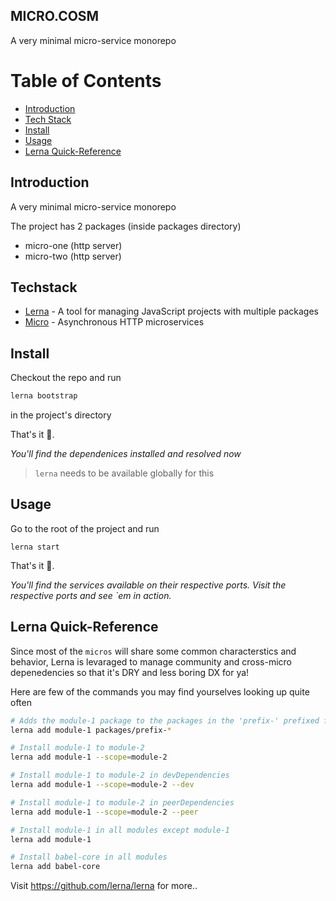 ## MICRO.COSM
A very minimal micro-service monorepo

# Table of Contents
  - [Introduction](#introduction)
  - [Tech Stack](#techstack)
  - [Install](#install)
  - [Usage](#usage)
  - [Lerna Quick-Reference](#lerna-quick-reference)


## Introduction
A very minimal micro-service monorepo

The project has 2 packages (inside packages directory)

- micro-one (http server)
- micro-two (http server)

## Techstack

- [Lerna](https://github.com/lerna/lerna) - A tool for managing JavaScript projects with multiple packages
- [Micro](https://github.com/vercel/micro) - Asynchronous HTTP microservices

## Install
Checkout the repo and run
```sh
lerna bootstrap
```
in the project's directory

That's it 🚀.

_You'll find the dependenices installed and resolved now_

> `lerna` needs to be available globally for this

## Usage

Go to the root of the  project and run
```
lerna start
```

That's it 🚀.

_You'll find the services available on their respective ports. Visit the respective ports and see `em in action._

## Lerna Quick-Reference
Since most of the `micros` will share some common characterstics and behavior, Lerna is levaraged to manage community and cross-micro
depenedencies so that it's DRY and less boring DX for ya!

Here are few of the commands you may find yourselves looking up quite often
```sh
# Adds the module-1 package to the packages in the 'prefix-' prefixed folders
lerna add module-1 packages/prefix-*

# Install module-1 to module-2
lerna add module-1 --scope=module-2

# Install module-1 to module-2 in devDependencies
lerna add module-1 --scope=module-2 --dev

# Install module-1 to module-2 in peerDependencies
lerna add module-1 --scope=module-2 --peer

# Install module-1 in all modules except module-1
lerna add module-1

# Install babel-core in all modules
lerna add babel-core
```

Visit https://github.com/lerna/lerna for more..